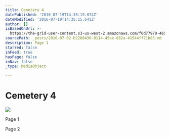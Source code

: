 ```yaml
---
title: Cemetery 4
datePublished: '2016-07-19T14:35:19.874Z'
dateModified: '2016-07-19T14:35:15.641Z'
author: []
isBasedOnUrl: >-
  https://the-grid-user-content.s3-us-west-2.amazonaws.com/f0d77970-4655-414b-8f0a-54efdd4e4480.jpg
sourcePath: _posts/2016-07-02-b2208430-8114-45ae-882a-41544ff71b83.md
description: Page 1
starred: false
inFeed: true
hasPage: false
inNav: false
_type: MediaObject

---
```

# Cemetery 4
![](https://the-grid-user-content.s3-us-west-2.amazonaws.com/f0d77970-4655-414b-8f0a-54efdd4e4480.jpg)

Page 1

Page 2
